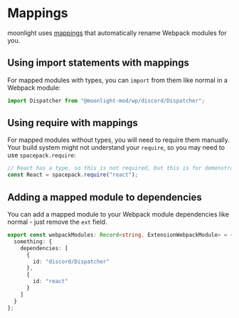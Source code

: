 # Mappings

moonlight uses [mappings](https://github.com/moonlight-mod/mappings) that automatically rename Webpack modules for you.

## Using import statements with mappings

For mapped modules with types, you can `import` from them like normal in a Webpack module:

```ts
import Dispatcher from "@moonlight-mod/wp/discord/Dispatcher";
```

## Using require with mappings

For mapped modules without types, you will need to require them manually. Your build system might not understand your `require`, so you may need to use `spacepack.require`:

```ts
// React has a type, so this is not required, but this is for demonstration
const React = spacepack.require("react");
```

## Adding a mapped module to dependencies

You can add a mapped module to your Webpack module dependencies like normal - just remove the `ext` field.

```ts
export const webpackModules: Record<string, ExtensionWebpackModule> = {
  something: {
    dependencies: [
      {
        id: "discord/Dispatcher"
      },
      {
        id: "react"
      }
    ]
  }
};
```
